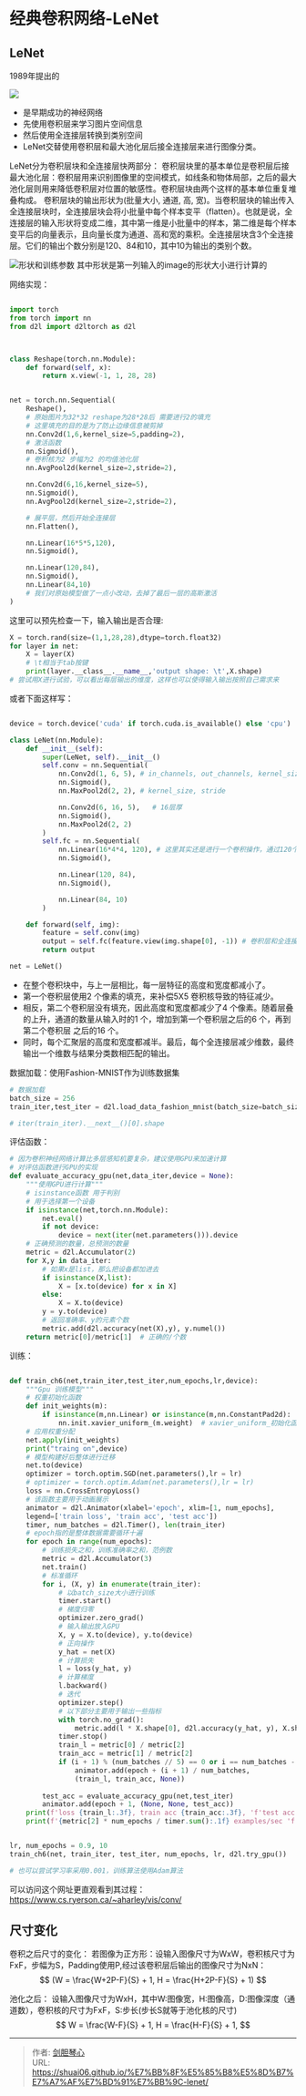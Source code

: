 # 经典卷积网络-LeNet

<script type="text/javascript" src="/js/src/bai.js"></script>



## LeNet
1989年提出的


![](https://image.geoer.cn/20220915091708.png)

- 是早期成功的神经网络
- 先使用卷积层来学习图片空间信息
- 然后使用全连接层转换到类别空间
- LeNet交替使用卷积层和最大池化层后接全连接层来进行图像分类。


LeNet分为卷积层块和全连接层快两部分：
卷积层块里的基本单位是卷积层后接最大池化层：卷积层用来识别图像里的空间模式，如线条和物体局部，之后的最大池化层则用来降低卷积层对位置的敏感性。卷积层块由两个这样的基本单位重复堆叠构成。
卷积层块的输出形状为(批量大小, 通道, 高, 宽)。当卷积层块的输出传入全连接层块时，全连接层块会将小批量中每个样本变平（flatten）。也就是说，全连接层的输入形状将变成二维，其中第一维是小批量中的样本，第二维是每个样本变平后的向量表示，且向量长度为通道、高和宽的乘积。全连接层块含3个全连接层。它们的输出个数分别是120、84和10，其中10为输出的类别个数。


![形状和训练参数](https://image.geoer.cn/20220915125218.png)
其中形状是第一列输入的image的形状大小进行计算的





网络实现：
```python

import torch
from torch import nn
from d2l import d2ltorch as d2l



class Reshape(torch.nn.Module):
    def forward(self, x):
        return x.view(-1, 1, 28, 28)


net = torch.nn.Sequential(
    Reshape(),
    # 原始图片为32*32 reshape为28*28后 需要进行2的填充
    # 这里填充的目的是为了防止边缘信息被剪掉
    nn.Conv2d(1,6,kernel_size=5,padding=2),
    # 激活函数
    nn.Sigmoid(),
    # 卷积核为2 步幅为2 的均值池化层
    nn.AvgPool2d(kernel_size=2,stride=2),

    nn.Conv2d(6,16,kernel_size=5),
    nn.Sigmoid(),
    nn.AvgPool2d(kernel_size=2,stride=2),

    # 展平层，然后开始全连接层
    nn.Flatten(),

    nn.Linear(16*5*5,120),
    nn.Sigmoid(),

    nn.Linear(120,84),
    nn.Sigmoid(),
    nn.Linear(84,10)
    # 我们对原始模型做了⼀点小改动，去掉了最后⼀层的⾼斯激活
)
```




这里可以预先检查一下，输入输出是否合理:
```python
X = torch.rand(size=(1,1,28,28),dtype=torch.float32)
for layer in net:
    X = layer(X)
    # \t相当于tab按键
    print(layer.__class__.__name__,'output shape: \t',X.shape)
# 尝试用X进行试验，可以看出每层输出的维度，这样也可以使得输入输出按照自己需求来


```


或者下面这样写：
```python

device = torch.device('cuda' if torch.cuda.is_available() else 'cpu')

class LeNet(nn.Module):
    def __init__(self):
        super(LeNet, self).__init__()
        self.conv = nn.Sequential(
            nn.Conv2d(1, 6, 5), # in_channels, out_channels, kernel_size
            nn.Sigmoid(),
            nn.MaxPool2d(2, 2), # kernel_size, stride

            nn.Conv2d(6, 16, 5),   # 16层厚
            nn.Sigmoid(),
            nn.MaxPool2d(2, 2)
        )
        self.fc = nn.Sequential(
            nn.Linear(16*4*4, 120), # 这里其实还是进行一个卷积操作，通过120个5*5的卷积使得图像变为120*1*1
            nn.Sigmoid(),

            nn.Linear(120, 84),
            nn.Sigmoid(),

            nn.Linear(84, 10)
        )

    def forward(self, img):
        feature = self.conv(img)
        output = self.fc(feature.view(img.shape[0], -1)) # 卷积层和全连接层之间需要调整维度
        return output

net = LeNet()


```



- 在整个卷积块中，与上⼀层相⽐，每⼀层特征的⾼度和宽度都减小了。
- 第⼀个卷积层使⽤2 个像素的填充，来补偿5X5 卷积核导致的特征减少。
- 相反，第⼆个卷积层没有填充，因此⾼度和宽度都减少了4 个像素。随着层叠的上升，通道的数量从输⼊时的1 个，增加到第⼀个卷积层之后的6 个，再到第⼆个卷积层
之后的16 个。
- 同时，每个汇聚层的⾼度和宽度都减半。最后，每个全连接层减少维数，最终输出⼀个维数与结果分类数相匹配的输出。




数据加载：使用Fashion-MNIST作为训练数据集
```python
# 数据加载
batch_size = 256
train_iter,test_iter = d2l.load_data_fashion_mnist(batch_size=batch_size)

# iter(train_iter).__next__()[0].shape
```

评估函数：
```python
# 因为卷积神经网络计算比多层感知机要复杂，建议使用GPU来加速计算
# 对评估函数进行GPU的实现
def evaluate_accuracy_gpu(net,data_iter,device = None):
    """使用GPU进行计算"""
    # isinstance函数 用于判别
    # 用于选择第一个设备
    if isinstance(net,torch.nn.Module):
        net.eval()
        if not device:
            device = next(iter(net.parameters())).device
    # 正确预测的数量，总预测的数量
    metric = d2l.Accumulator(2)
    for X,y in data_iter:
        # 如果x是list，那么把设备都加进去
        if isinstance(X,list):
            X = [x.to(device) for x in X]
        else:
            X = X.to(device)
        y = y.to(device)
        # 返回准确率、y的元素个数
        metric.add(d2l.accuracy(net(X),y), y.numel())
    return metric[0]/metric[1]  # 正确的/个数

```


训练：
```python

def train_ch6(net,train_iter,test_iter,num_epochs,lr,device):
    """Gpu 训练模型"""
    # 权重初始化函数
    def init_weights(m):
        if isinstance(m,nn.Linear) or isinstance(m,nn.ConstantPad2d):
            nn.init.xavier_uniform_(m.weight)  # xavier_uniform_初始化函数
    # 应用权重分配
    net.apply(init_weights)
    print("traing on",device)
    # 模型构建好后整体进行迁移
    net.to(device)
    optimizer = torch.optim.SGD(net.parameters(),lr = lr)
    # optimizer = torch.optim.Adam(net.parameters(),lr = lr)
    loss = nn.CrossEntropyLoss()
    # 该函数主要用于动画展示
    animator = d2l.Animator(xlabel='epoch', xlim=[1, num_epochs],
    legend=['train loss', 'train acc', 'test acc'])
    timer, num_batches = d2l.Timer(), len(train_iter)
    # epoch指的是整体数据需要循环十遍
    for epoch in range(num_epochs):
        # 训练损失之和，训练准确率之和，范例数
        metric = d2l.Accumulator(3)
        net.train()
        # 标准循环
        for i, (X, y) in enumerate(train_iter):
            # 以batch_size大小进行训练
            timer.start()
            # 梯度归零
            optimizer.zero_grad()
            # 输入输出放入GPU
            X, y = X.to(device), y.to(device)
            # 正向操作
            y_hat = net(X)
            # 计算损失
            l = loss(y_hat, y)
            # 计算梯度
            l.backward()
            # 迭代
            optimizer.step()
            # 以下部分主要用于输出一些指标
            with torch.no_grad():
                metric.add(l * X.shape[0], d2l.accuracy(y_hat, y), X.shape[0])
            timer.stop()
            train_l = metric[0] / metric[2]
            train_acc = metric[1] / metric[2]
            if (i + 1) % (num_batches // 5) == 0 or i == num_batches - 1:
                animator.add(epoch + (i + 1) / num_batches,
                (train_l, train_acc, None))
        
        test_acc = evaluate_accuracy_gpu(net,test_iter)
        animator.add(epoch + 1, (None, None, test_acc))
    print(f'loss {train_l:.3f}, train acc {train_acc:.3f}, 'f'test acc {test_acc:.3f}')
    print(f'{metric[2] * num_epochs / timer.sum():.1f} examples/sec 'f'on {str(device)}')


lr, num_epochs = 0.9, 10
train_ch6(net, train_iter, test_iter, num_epochs, lr, d2l.try_gpu())

# 也可以尝试学习率采用0.001，训练算法使用Adam算法
```

可以访问这个网址更直观看到其过程：https://www.cs.ryerson.ca/~aharley/vis/conv/



## 尺寸变化
卷积之后尺寸的变化：
若图像为正方形：设输入图像尺寸为WxW，卷积核尺寸为FxF，步幅为S，Padding使用P,经过该卷积层后输出的图像尺寸为NxN：
$$
(W = \frac{W+2P-F}{S} + 1, H = \frac{H+2P-F}{S} + 1)
$$


池化之后：
设输入图像尺寸为WxH，其中W:图像宽，H:图像高，D:图像深度（通道数），卷积核的尺寸为FxF，S:步长(步长S就等于池化核的尺寸)
$$
W = \frac{W-F}{S} + 1,
H = \frac{H-F}{S} + 1,
$$



















---

> 作者: [剑胆琴心](http://shuai06.github.io)  
> URL: https://shuai06.github.io/%E7%BB%8F%E5%85%B8%E5%8D%B7%E7%A7%AF%E7%BD%91%E7%BB%9C-lenet/  

